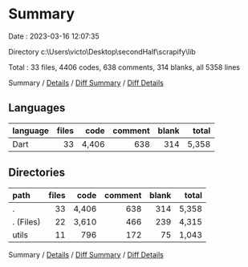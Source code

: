 # Summary

Date : 2023-03-16 12:07:35

Directory c:\\Users\\victo\\Desktop\\secondHalf\\scrapify\\lib

Total : 33 files,  4406 codes, 638 comments, 314 blanks, all 5358 lines

Summary / [Details](details.md) / [Diff Summary](diff.md) / [Diff Details](diff-details.md)

## Languages
| language | files | code | comment | blank | total |
| :--- | ---: | ---: | ---: | ---: | ---: |
| Dart | 33 | 4,406 | 638 | 314 | 5,358 |

## Directories
| path | files | code | comment | blank | total |
| :--- | ---: | ---: | ---: | ---: | ---: |
| . | 33 | 4,406 | 638 | 314 | 5,358 |
| . (Files) | 22 | 3,610 | 466 | 239 | 4,315 |
| utils | 11 | 796 | 172 | 75 | 1,043 |

Summary / [Details](details.md) / [Diff Summary](diff.md) / [Diff Details](diff-details.md)